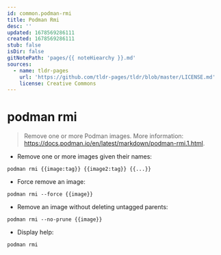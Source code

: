 ```yaml
---
id: common.podman-rmi
title: Podman Rmi
desc: ''
updated: 1678569286111
created: 1678569286111
stub: false
isDir: false
gitNotePath: 'pages/{{ noteHiearchy }}.md'
sources:
  - name: tldr-pages
    url: 'https://github.com/tldr-pages/tldr/blob/master/LICENSE.md'
    license: Creative Commons
---
```

# podman rmi

> Remove one or more Podman images.
> More information: <https://docs.podman.io/en/latest/markdown/podman-rmi.1.html>.

- Remove one or more images given their names:

`podman rmi {{image:tag}} {{image2:tag}} {{...}}`

- Force remove an image:

`podman rmi --force {{image}}`

- Remove an image without deleting untagged parents:

`podman rmi --no-prune {{image}}`

- Display help:

`podman rmi`

